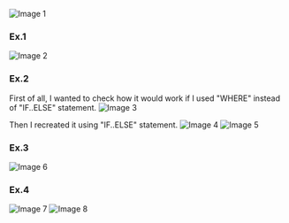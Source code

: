 ![Image 1](https://github.com/AshleyBlair/SQL/blob/master/LAB5/screenshots/tasks.jpg)

### Ex.1
![Image 2](https://github.com/AshleyBlair/SQL/blob/master/LAB5/screenshots/1.png)
### Ex.2
First of all, I wanted to check how it would work if I used "WHERE" instead of "IF..ELSE" statement.
![Image 3](https://github.com/AshleyBlair/SQL/blob/master/LAB5/screenshots/2_test.png)

Then I recreated it using "IF..ELSE" statement.
![Image 4](https://github.com/AshleyBlair/SQL/blob/master/LAB5/screenshots/2_3.png)
![Image 5](https://github.com/AshleyBlair/SQL/blob/master/LAB5/screenshots/2_2.png)
### Ex.3
![Image 6](https://github.com/AshleyBlair/SQL/blob/master/LAB5/screenshots/3.png)

### Ex.4
![Image 7](https://github.com/AshleyBlair/SQL/blob/master/LAB5/screenshots/4_1.png)
![Image 8]()
